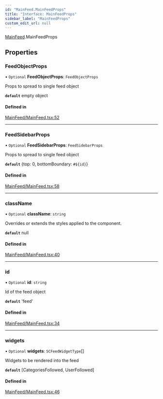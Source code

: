 ```yaml
---
id: "MainFeed.MainFeedProps"
title: "Interface: MainFeedProps"
sidebar_label: "MainFeedProps"
custom_edit_url: null
---
```


[MainFeed](../modules/MainFeed).MainFeedProps

## Properties

### FeedObjectProps

• `Optional` **FeedObjectProps**: `FeedObjectProps`

Props to spread to single feed object

**`default`** empty object

#### Defined in

[MainFeed/MainFeed.tsx:52](https://github.com/selfcommunity/community-ui/blob/3d68cce/packages/sc-templates/src/components/MainFeed/MainFeed.tsx#L52)

___

### FeedSidebarProps

• `Optional` **FeedSidebarProps**: `FeedSidebarProps`

Props to spread to single feed object

**`default`** {top: 0, bottomBoundary: `#${id}`}

#### Defined in

[MainFeed/MainFeed.tsx:58](https://github.com/selfcommunity/community-ui/blob/3d68cce/packages/sc-templates/src/components/MainFeed/MainFeed.tsx#L58)

___

### className

• `Optional` **className**: `string`

Overrides or extends the styles applied to the component.

**`default`** null

#### Defined in

[MainFeed/MainFeed.tsx:40](https://github.com/selfcommunity/community-ui/blob/3d68cce/packages/sc-templates/src/components/MainFeed/MainFeed.tsx#L40)

___

### id

• `Optional` **id**: `string`

Id of the feed object

**`default`** 'feed'

#### Defined in

[MainFeed/MainFeed.tsx:34](https://github.com/selfcommunity/community-ui/blob/3d68cce/packages/sc-templates/src/components/MainFeed/MainFeed.tsx#L34)

___

### widgets

• `Optional` **widgets**: `SCFeedWidgetType`[]

Widgets to be rendered into the feed

**`default`** [CategoriesFollowed, UserFollowed]

#### Defined in

[MainFeed/MainFeed.tsx:46](https://github.com/selfcommunity/community-ui/blob/3d68cce/packages/sc-templates/src/components/MainFeed/MainFeed.tsx#L46)
